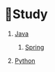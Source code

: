 # :book: ​Study

1. [Java](https://github.com/kimjinmi/Study/tree/main/Java)

   1. [Spring](https://github.com/kimjinmi/Study/tree/main/Spring)

2. [Python](https://github.com/kimjinmi/Study/tree/main/Python)

   